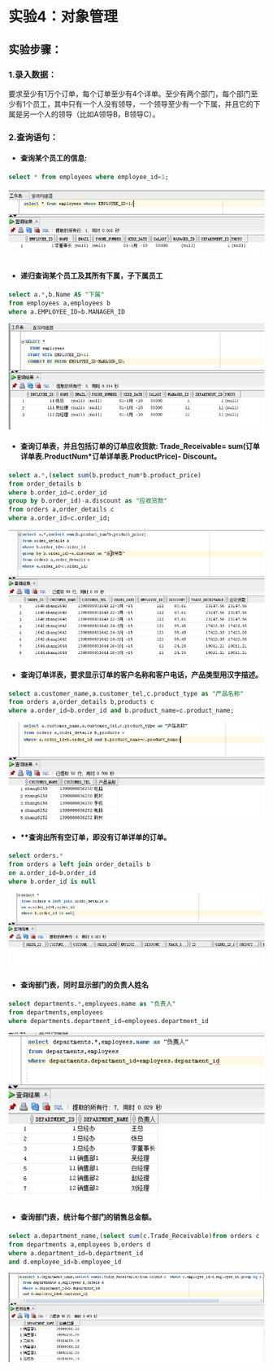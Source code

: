 # 实验4：对象管理

## 实验步骤：
### 1.录入数据：
要求至少有1万个订单，每个订单至少有4个详单。至少有两个部门，每个部门至少有1个员工，其中只有一个人没有领导，一个领导至少有一个下属，并且它的下属是另一个人的领导（比如A领导B，B领导C）。

### 2.查询语句：

- #### 查询某个员工的信息: 
```sql
select * from employees where employee_id=1;
```  
![自定义运行结果](https://github.com/sunsky0c/Oracle/raw/master/test4/12.PNG)  
 
- #### 递归查询某个员工及其所有下属，子下属员工  
```sql
select a.*,b.Name AS "下属"
from employees a,employees b
where a.EMPLOYEE_ID=b.MANAGER_ID
```  
![自定义运行结果](https://github.com/sunsky0c/Oracle/raw/master/test4/13.PNG)  


- #### 查询订单表，并且包括订单的订单应收货款: Trade_Receivable= sum(订单详单表.ProductNum*订单详单表.ProductPrice)- Discount。    

```sql
select a.*,(select sum(b.product_num*b.product_price)
from order_details b
where b.order_id=c.order_id
group by b.order_id)-a.discount as "应收货款"
from orders a,order_details c
where a.order_id=c.order_id;
```
![自定义运行结果](https://github.com/sunsky0c/Oracle/raw/master/test4/14.PNG)  

- #### 查询订单详表，要求显示订单的客户名称和客户电话，产品类型用汉字描述。    
```sql
select a.customer_name,a.customer_tel,c.product_type as "产品名称"
from orders a,order_details b,products c
where a.order_id=b.order_id and b.product_name=c.product_name;
```  
![自定义运行结果](https://github.com/sunsky0c/Oracle/raw/master/test4/15.PNG)

- #### **查询出所有空订单，即没有订单详单的订单。  
```sql
select orders.*
from orders a left join order_details b
on a.order_id=b.order_id
where b.order_id is null
```
![自定义运行结果](https://github.com/sunsky0c/Oracle/raw/master/test4/16.PNG)
- #### 查询部门表，同时显示部门的负责人姓名  
```sql
select departments.*,employees.name as "负责人"
from departments,employees
where departments.department_id=employees.department_id
```  
![自定义运行结果](https://github.com/sunsky0c/Oracle/raw/master/test4/17.PNG)

- #### 查询部门表，统计每个部门的销售总金额。  
```sql
select a.department_name,(select sum(c.Trade_Receivable)from orders c  where c.employee_id=d.employee_id group by c.employee_id)as "销售总额"
from departments a,employees b,orders d
where a.department_id=b.department_id
and d.employee_id=b.employee_id
```  
![自定义运行结果](https://github.com/sunsky0c/Oracle/raw/master/test4/18.PNG)

